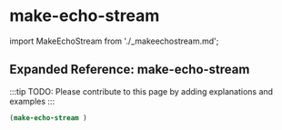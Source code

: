 # make-echo-stream

import MakeEchoStream from './_makeechostream.md';

<MakeEchoStream />

## Expanded Reference: make-echo-stream

:::tip
TODO: Please contribute to this page by adding explanations and examples
:::

```lisp
(make-echo-stream )
```
